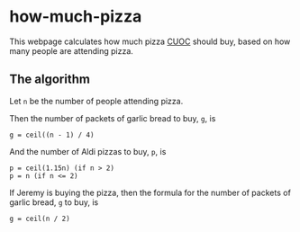 # how-much-pizza
This webpage calculates how much pizza [CUOC](https://cuoc.org.uk) should buy, based on how many people are attending pizza.

## The algorithm
Let `n` be the number of people attending pizza.

Then the number of packets of garlic bread to buy, `g`, is

`g = ceil((n - 1) / 4)`

And the number of Aldi pizzas to buy, `p`, is

```
p = ceil(1.15n) (if n > 2)
p = n (if n <= 2)
```

If Jeremy is buying the pizza, then the formula for the number of packets of garlic bread, `g` to buy, is

`g = ceil(n / 2)`